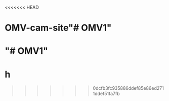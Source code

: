 <<<<<<< HEAD
# OMV-cam-site"# OMV1" 
"# OMV1" 
=======
# h
>>>>>>> 0dcfb3fc935886ddef85e86ed2711ddef51fa7fb
